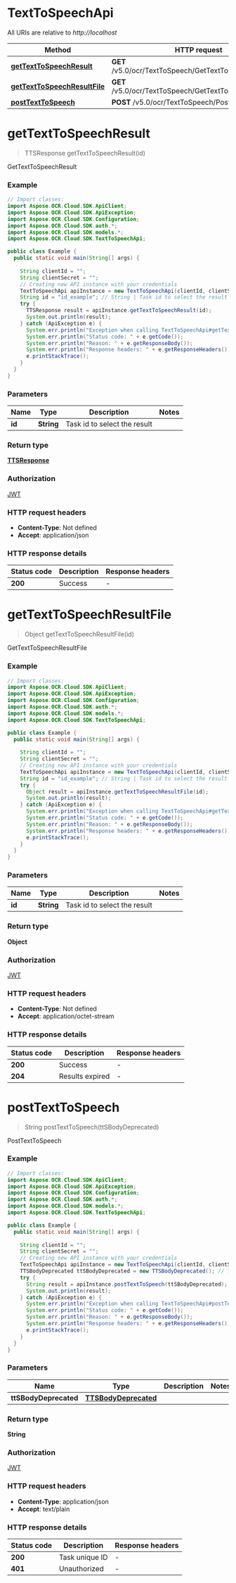 # TextToSpeechApi

All URIs are relative to *http://localhost*

| Method | HTTP request | Description |
|------------- | ------------- | -------------|
| [**getTextToSpeechResult**](TextToSpeechApi.md#getTextToSpeechResult) | **GET** /v5.0/ocr/TextToSpeech/GetTextToSpeechResult | GetTextToSpeechResult |
| [**getTextToSpeechResultFile**](TextToSpeechApi.md#getTextToSpeechResultFile) | **GET** /v5.0/ocr/TextToSpeech/GetTextToSpeechResultFile | GetTextToSpeechResultFile |
| [**postTextToSpeech**](TextToSpeechApi.md#postTextToSpeech) | **POST** /v5.0/ocr/TextToSpeech/PostTextToSpeech | PostTextToSpeech |


<a name="getTextToSpeechResult"></a>
# **getTextToSpeechResult**
> TTSResponse getTextToSpeechResult(id)

GetTextToSpeechResult

### Example
```java
// Import classes:
import Aspose.OCR.Cloud.SDK.ApiClient;
import Aspose.OCR.Cloud.SDK.ApiException;
import Aspose.OCR.Cloud.SDK.Configuration;
import Aspose.OCR.Cloud.SDK.auth.*;
import Aspose.OCR.Cloud.SDK.models.*;
import Aspose.OCR.Cloud.SDK.TextToSpeechApi;

public class Example {
  public static void main(String[] args) {
    
    String clientId = "";
    String clientSecret = "";
    // Creating new API instance with your credentials
    TextToSpeechApi apiInstance = new TextToSpeechApi(clientId, clientSecret);
    String id = "id_example"; // String | Task id to select the result
    try {
      TTSResponse result = apiInstance.getTextToSpeechResult(id);
      System.out.println(result);
    } catch (ApiException e) {
      System.err.println("Exception when calling TextToSpeechApi#getTextToSpeechResult");
      System.err.println("Status code: " + e.getCode());
      System.err.println("Reason: " + e.getResponseBody());
      System.err.println("Response headers: " + e.getResponseHeaders());
      e.printStackTrace();
    }
  }
}
```

### Parameters

| Name | Type | Description  | Notes |
|------------- | ------------- | ------------- | -------------|
| **id** | **String**| Task id to select the result | |

### Return type

[**TTSResponse**](TTSResponse.md)

### Authorization

[JWT](../README.md#JWT)

### HTTP request headers

 - **Content-Type**: Not defined
 - **Accept**: application/json

### HTTP response details
| Status code | Description | Response headers |
|-------------|-------------|------------------|
| **200** | Success |  -  |

<a name="getTextToSpeechResultFile"></a>
# **getTextToSpeechResultFile**
> Object getTextToSpeechResultFile(id)

GetTextToSpeechResultFile

### Example
```java
// Import classes:
import Aspose.OCR.Cloud.SDK.ApiClient;
import Aspose.OCR.Cloud.SDK.ApiException;
import Aspose.OCR.Cloud.SDK.Configuration;
import Aspose.OCR.Cloud.SDK.auth.*;
import Aspose.OCR.Cloud.SDK.models.*;
import Aspose.OCR.Cloud.SDK.TextToSpeechApi;

public class Example {
  public static void main(String[] args) {
    
    String clientId = "";
    String clientSecret = "";
    // Creating new API instance with your credentials
    TextToSpeechApi apiInstance = new TextToSpeechApi(clientId, clientSecret);
    String id = "id_example"; // String | Task id to select the result
    try {
      Object result = apiInstance.getTextToSpeechResultFile(id);
      System.out.println(result);
    } catch (ApiException e) {
      System.err.println("Exception when calling TextToSpeechApi#getTextToSpeechResultFile");
      System.err.println("Status code: " + e.getCode());
      System.err.println("Reason: " + e.getResponseBody());
      System.err.println("Response headers: " + e.getResponseHeaders());
      e.printStackTrace();
    }
  }
}
```

### Parameters

| Name | Type | Description  | Notes |
|------------- | ------------- | ------------- | -------------|
| **id** | **String**| Task id to select the result | |

### Return type

**Object**

### Authorization

[JWT](../README.md#JWT)

### HTTP request headers

 - **Content-Type**: Not defined
 - **Accept**: application/octet-stream

### HTTP response details
| Status code | Description | Response headers |
|-------------|-------------|------------------|
| **200** | Success |  -  |
| **204** | Results expired |  -  |

<a name="postTextToSpeech"></a>
# **postTextToSpeech**
> String postTextToSpeech(ttSBodyDeprecated)

PostTextToSpeech

### Example
```java
// Import classes:
import Aspose.OCR.Cloud.SDK.ApiClient;
import Aspose.OCR.Cloud.SDK.ApiException;
import Aspose.OCR.Cloud.SDK.Configuration;
import Aspose.OCR.Cloud.SDK.auth.*;
import Aspose.OCR.Cloud.SDK.models.*;
import Aspose.OCR.Cloud.SDK.TextToSpeechApi;

public class Example {
  public static void main(String[] args) {
    
    String clientId = "";
    String clientSecret = "";
    // Creating new API instance with your credentials
    TextToSpeechApi apiInstance = new TextToSpeechApi(clientId, clientSecret);
    TTSBodyDeprecated ttSBodyDeprecated = new TTSBodyDeprecated(); // TTSBodyDeprecated | 
    try {
      String result = apiInstance.postTextToSpeech(ttSBodyDeprecated);
      System.out.println(result);
    } catch (ApiException e) {
      System.err.println("Exception when calling TextToSpeechApi#postTextToSpeech");
      System.err.println("Status code: " + e.getCode());
      System.err.println("Reason: " + e.getResponseBody());
      System.err.println("Response headers: " + e.getResponseHeaders());
      e.printStackTrace();
    }
  }
}
```

### Parameters

| Name | Type | Description  | Notes |
|------------- | ------------- | ------------- | -------------|
| **ttSBodyDeprecated** | [**TTSBodyDeprecated**](TTSBodyDeprecated.md)|  | |

### Return type

**String**

### Authorization

[JWT](../README.md#JWT)

### HTTP request headers

 - **Content-Type**: application/json
 - **Accept**: text/plain

### HTTP response details
| Status code | Description | Response headers |
|-------------|-------------|------------------|
| **200** | Task unique ID |  -  |
| **401** | Unauthorized |  -  |

